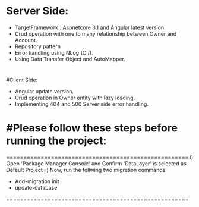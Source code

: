 # Server Side:
* TargetFramework : Aspnetcore 3.1 and Angular latest version.
* Crud operation with one to many relationship between Owner and Account.
* Repository pattern
* Error handling using NLog (C:/).
* Using Data Transfer Object and AutoMapper.

#

#Client Side:
* Angular update version.
* Crud operation in Owner entity with lazy loading.
* Implementing 404 and 500 Server side error handling.

#Please follow these steps before running the project:
=====================================================
=====================================================
i)	  Open 'Package Manager Console' and Confirm 'DataLayer' is selected as Default Project
ii) 	Now, run the follwing two migration commands:	
	
 *	Add-migration init
 * 	update-database

=====================================================
